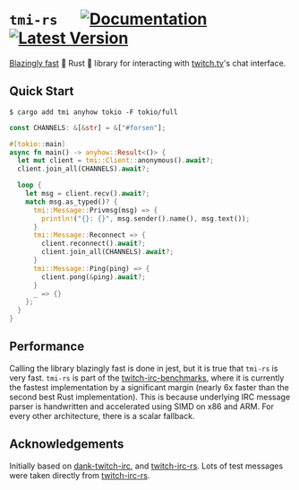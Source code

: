 # `tmi-rs` &emsp; [![Documentation]][docs.rs] [![Latest Version]][crates.io]

[docs.rs]: https://docs.rs/tmi/latest/tmi/
[crates.io]: https://crates.io/crates/tmi
[Documentation]: https://img.shields.io/docsrs/tmi
[Latest Version]: https://img.shields.io/crates/v/tmi.svg

[Blazingly fast](#performance) 🚀 Rust 🦀 library for interacting with [twitch.tv](https://twitch.tv)'s chat interface.

## Quick Start

```text,ignore
$ cargo add tmi anyhow tokio -F tokio/full
```

```rust
const CHANNELS: &[&str] = &["#forsen"];

#[tokio::main]
async fn main() -> anyhow::Result<()> {
  let mut client = tmi::Client::anonymous().await?;
  client.join_all(CHANNELS).await?;

  loop {
    let msg = client.recv().await?;
    match msg.as_typed()? {
      tmi::Message::Privmsg(msg) => {
        println!("{}: {}", msg.sender().name(), msg.text());
      }
      tmi::Message::Reconnect => {
        client.reconnect().await?;
        client.join_all(CHANNELS).await?;
      }
      tmi::Message::Ping(ping) => {
        client.pong(&ping).await?;
      }
      _ => {}
    };
  }
}
```

## Performance

Calling the library blazingly fast is done in jest, but it is true that `tmi-rs` is very fast. `tmi-rs` is part of the [twitch-irc-benchmarks](https://github.com/jprochazk/twitch-irc-benchmarks), where it is currently the fastest implementation by a significant margin (nearly 6x faster than the second best Rust implementation). This is because underlying IRC message parser is handwritten and accelerated using SIMD on x86 and ARM. For every other architecture, there is a scalar fallback.

## Acknowledgements

Initially based on [dank-twitch-irc](https://github.com/robotty/dank-twitch-irc), and [twitch-irc-rs](https://github.com/robotty/twitch-irc-rs). Lots of test messages were taken directly from [twitch-irc-rs](https://github.com/robotty/twitch-irc-rs).
